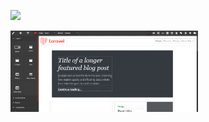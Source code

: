 <p align="left"><img src="./laravel-grapes-logo.png" width="300"></p>
<p align="left"><img src="./screenshot01.png" width="300"></p>

